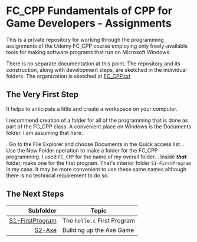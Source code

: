 <!-- FC_CPP/README.md 0.0.1         UTF-8                        2021-10-10
     ---1----|----2----|----3----|----4----|----5----|----6----|----7----|--*>
     -->

# FC\_CPP Fundamentals of CPP for Game Developers - Assignments

This is a private repository for working through the programming assignments
of the Udemy FC_CPP course employing only freely-available tools for making
software programs that run on Microsoft Windows.

There is no separate documentation at this point.  The repository and its
construction, along with development steps, are sketched in the individual
folders.  The organization is sketched at [FC_CPP.txt](FC_CPP.txt)

## The Very First Step

It helps to anticipate a little and create a workspace on your computer.

I recommend creation of a folder for all of the programming that is done as
part of the FC_CPP class.  A convenient place on Windows is the Documents
folder.  I am assuming that here.

. Go to the File Explorer and choose Documents in the Quick access list.
. Use the New Folder operation to make a folder for the FC_CPP programming.
 I used `FC_CPP` for the name of my overall folder.
. Inside ***that*** folder, make one for the first program.  That's interior
folder `S1-FirstProgram` in my case.  It may be more convenient to use these
same names although there is no technical requirement to do so.

## The Next Steps

| **Subfolder** |  **Topic** |
|   --:       |  ---               |
| [S1-FirstProgram](S1-FirstProgram/S1-FirstProgram.txt) | The `hello.c` First Program |
| [S2-Axe](S2-Axe/S2-Axe.txt) | Building up the Axe Game |


<!-- 0.0.1 2021-10-10T21:18Z Add first steps and directory of next steps
     0.0.0 2021-10-09T22:05Z placeholder with ruler and clean MD Lint

                        *** end of README.md ***
     -->
